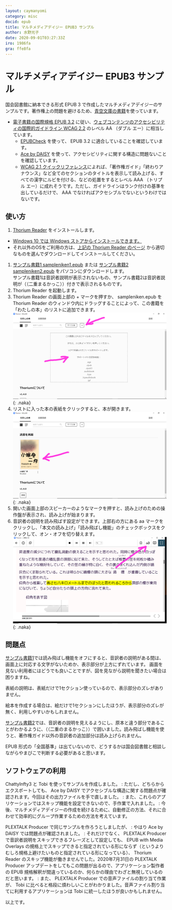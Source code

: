```yaml
---
layout: caymanyomi
category: misc
docid: epub
title: マルチメディアデイジー EPUB3 サンプル
author: 水野光子
date: 2020-09-01T03:27:33Z
iro: 1986fa
gra: ffe8fa
---
```


# マルチメディアデイジー EPUB3 サンプル

国会図書館に納本できる形式 EPUB 3 で作成したマルチメディアデイジーのサンプルです。著作権上の問題を避けるため、[青空文庫の書籍](https://www.aozora.gr.jp/cards/000042/card2507.html)を使っています。

- [電子書籍の国際規格 EPUB 3.2](https://www.w3.org/publishing/epub3/epub-overview.html) に従い、[ウェブコンテンツのアクセシビリティの国際的ガイドライン WCAG 2.2](https://www.w3.org/TR/WCAG22/) のレベル AA （ダブル エー）に相当しています。
  - [EPUBCheck](https://github.com/w3c/epubcheck) を使って、 EPUB 3.2 に適合していることを確認しています。
  - [Ace by DAISY](https://daisy.github.io/ace/getting-started/ace-app/) を使って、アクセシビリティに関する構造に問題ないことを確認しています。
  - [WCAG 2.1 クイックリファレンス](https://www.w3.org/WAI/WCAG21/quickref/)によれば、「著作権ガイド」「終わりアナウンス」など全てのセクションのタイトルを表示して読み上げる、すべての漢字にルビを付ける、などの処置をするとレベル AAA （トリプル エー）に成れそうです。ただし、ガイドラインはランク付けの基準を出しているだけで、 AAA でなければアクセシブルでないというわけではないです。


## 使い方

1. [Thorium Reader](https://www.edrlab.org/software/thorium-reader/) をインストールします。
  - [Windows 10 では Windows ストアからインストールできます。](https://www.microsoft.com/ja-jp/p/thorium-reader/9nfzp1g7m2sc?activetab=pivot:overviewtab)
  - それ以外のOSをご利用の方は、[上記の Thorium Reader のページ](https://www.edrlab.org/software/thorium-reader/) から適切なものを選んでダウンロードしてインストールしてください。
1. [サンプル書籍1 sampleniken1.epub](media/epub/sampleniken1.epub) または [サンプル書籍2 sampleniken2.epub](media/epub/sampleniken2.epub) をパソコンにダウンロードします。  
  サンプル書籍1は音訳者説明が表示されないもの、サンプル書籍2は音訳者説明が（（二重まるかっこ））付きで表示されるものです。
1. Thorium Reader を起動します。
1. Thorium Reader の画面上部の + マークを押すか、 sampleniken.epub を Thorium Reader のウィンドウ内にドラッグすることによって、この書籍を「わたしの本」のリストに追加できます。  
  ![Thorium画面1](media/epub/thorium1.png){: .naka}
1. リストに入った本の表紙をクリックすると、本が開きます。  
  ![Thorium画面2](media/epub/thorium2.png){: .naka}
1. 開いた画面上部のスピーカーのようなマークを押すと、読み上げのための操作盤が表示され、読み上げが始まります。
1. 音訳者の説明を読み飛ばす設定ができます。上部右の方にある aa マークをクリックし、「本文の読み上げ」「読み飛ばし機能」のチェックボックスをクリックして、オン・オフを切り替えます。  
  ![Thorium画面3](media/epub/thorium3.png){: .naka}


## 問題点

[サンプル書籍1](media/epub/sampleniken1.epub)では読み飛ばし機能をオフにすると、音訳者の説明がある間は、画面上に対応する文字がないためか、表示部分が上方にずれています。
画面を見ない利用者にはどうでも良いことですが、図を見ながら説明を聞きたい場合は困りますね。

表紙の説明は、表紙だけで1セクション使っているので、表示部分のズレがありません。

絵本を作成する場合は、絵だけで1セクションにしたほうが、表示部分のズレが無く、利用しやすいかもしれません。

[サンプル書籍2](media/epub/sampleniken2.epub)では、音訳者の説明を見えるようにし、原本と違う部分であることがわかるように、（（二重のまるかっこ））で囲いました。読み飛ばし機能を使うと、著作権ガイド以外の音訳者の追加部分は読み上げられません。

EPUB 形式の「全国基準」は出ていないので、どうするかは国会図書館と相談しながらやまびこで判断する必要があると思います。

## ソフトウェアの利用

ChattyInfty3 と Tobi を使ってサンプルを作成しました。
: ただし、どちらからエクスポートしても、 Ace by DAISY でアクセシブルな構造に関する問題点が確認されます。今回はその出力ファイルを手で直しました。
: また、これらのアプリケーションではスキップ機能を設定できないので、手作業で入れました。
: 今後、マルチメディアデイジーの作成を続けるために、自動修正の方法、それに合わせて効率的にグループ作業するための方法を考えています。

PLEXTALK Producer で同じサンプルを作ろうとしましたが、
: やはり Ace by DAISY では問題点が確認されました。
: それだけでなく、 PLEXTALK Producer で音訳者説明をスキップできるフレーズとして設定しても、 EPUB with Media Overlays の規格上でスキップできると指定されている形にならず（というよりむしろ規格上避けたいものと指定されている形になっている）、 Thorium Reader のスキップ機能が働きませんでした。2020年7月31日の PLEXTALK Producer アップデートをしてもこの問題が出るので、アプリケーション製作者の EPUB 規格解釈が間違っているのか、何らかの理由でわざと無視しているのだと思います。
: また、 PLEXTALK Producer での音声ファイルの割り当て作業が、 Tobi に比べると格段に煩わしいことがわかりました。音声ファイル割り当てに利用するアプリケーションは Tobi に統一したほうが良いかもしれません。

以上です。

